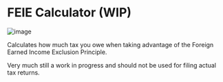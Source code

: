 # FEIE Calculator (WIP)
![image](https://github.com/user-attachments/assets/3a06997b-a8b4-4827-8d74-8465ec93cb38)

Calculates how much tax you owe when taking advantage of the Foreign Earned Income Exclusion Principle.

Very much still a work in progress and should not be used for filing actual tax returns.
